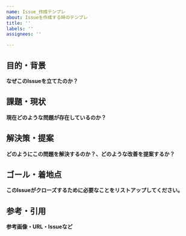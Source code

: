 ```yaml
---
name: Issue_作成テンプレ
about: Issueを作成する時のテンプレ
title: ''
labels: ''
assignees: ''

---
```


## 目的・背景
**なぜこのIssueを立てたのか？**

## 課題・現状
**現在どのような問題が存在しているのか？**

## 解決策・提案
**どのようにこの問題を解決するのか？、どのような改善を提案するか？**

## ゴール・着地点
**このIssueがクローズするために必要なことをリストアップしてください。**

## 参考・引用
**参考画像・URL・Issueなど**
